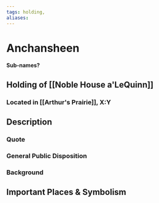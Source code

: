 ```yaml
---
tags: holding,
aliases:
---
```

# Anchansheen
#### Sub-names?
## Holding of [[Noble House a'LeQuinn]]
### Located in [[Arthur's Prairie]], X:Y
## Description
### Quote

### General Public Disposition

### Background
## Important Places & Symbolism


